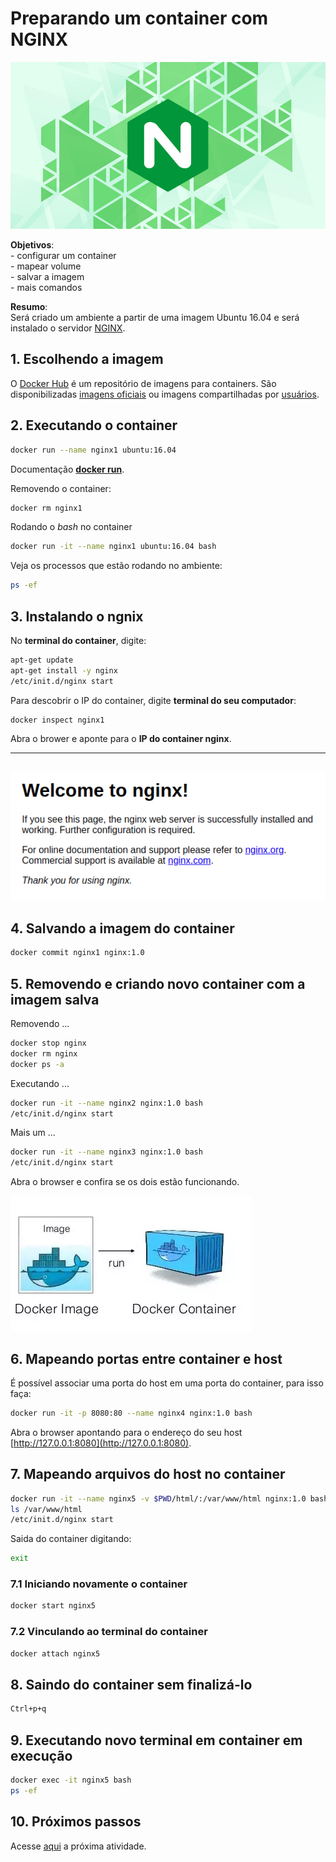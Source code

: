 # Preparando um container com NGINX

![NGINX](../imgs/nginx.jpg "NGINX")

**Objetivos**:  
    - configurar um container  
    - mapear volume  
    - salvar a imagem  
    - mais comandos  

**Resumo**:  
Será criado um ambiente a partir de uma imagem Ubuntu 16.04 e será instalado o servidor [NGINX](https://www.nginx.com/). 

## 1. Escolhendo a imagem

O [Docker Hub](https://hub.docker.com/) é um repositório de imagens para containers. São disponibilizadas [imagens oficiais](https://docs.docker.com/docker-hub/official_repos/) ou imagens compartilhadas por [usuários](https://hub.docker.com/u/vconrado).

## 2. Executando o container 

```bash
docker run --name nginx1 ubuntu:16.04
```
Documentação [**docker run**](https://docs.docker.com/engine/reference/commandline/run/).

Removendo o container:
```bash
docker rm nginx1
```

Rodando o *bash* no container 
```bash
docker run -it --name nginx1 ubuntu:16.04 bash
```

Veja os processos que estão rodando no ambiente:
```bash
ps -ef
```

## 3. Instalando o ngnix
No **terminal do container**, digite: 
```bash
apt-get update
apt-get install -y nginx
/etc/init.d/nginx start
```

Para descobrir o IP do container, digite **terminal do seu computador**:
```bash
docker inspect nginx1
```

Abra o brower e aponte para o **IP do container nginx**.


---
![Welcome nginx!](../imgs/welcome_nginx.png "Welcome nginx!")
---


## 4. Salvando a imagem do container
```bash
docker commit nginx1 nginx:1.0
```

## 5. Removendo e criando novo container com a imagem salva

Removendo ...
```bash
docker stop nginx
docker rm nginx
docker ps -a
```

Executando ...
```bash
docker run -it --name nginx2 nginx:1.0 bash
/etc/init.d/nginx start
```

Mais um ...
```bash
docker run -it --name nginx3 nginx:1.0 bash
/etc/init.d/nginx start
```

Abra o browser e confira se os dois estão funcionando.

![Image container](../imgs/image_container.png "Image container")


## 6. Mapeando portas entre container e host

É possível associar uma porta do host em uma porta do container, para isso faça:

````bash
docker run -it -p 8080:80 --name nginx4 nginx:1.0 bash
````
Abra o browser apontando para o endereço do seu host [http://127.0.0.1:8080](http://127.0.0.1:8080).


## 7. Mapeando arquivos do host no container
```bash
docker run -it --name nginx5 -v $PWD/html/:/var/www/html nginx:1.0 bash
ls /var/www/html
/etc/init.d/nginx start
```

Saida do container digitando:
```bash
exit
```

### 7.1 Iniciando novamente o container
```bash
docker start nginx5
```

### 7.2 Vinculando ao terminal do container
```bash
docker attach nginx5
```

## 8. Saindo do container sem finalizá-lo
```bash
Ctrl+p+q
```

## 9. Executando novo terminal em container em execução
```bash
docker exec -it nginx5 bash
ps -ef
```

## 10. Próximos passos

Acesse [aqui](03-dockerfile.md) a próxima atividade.



